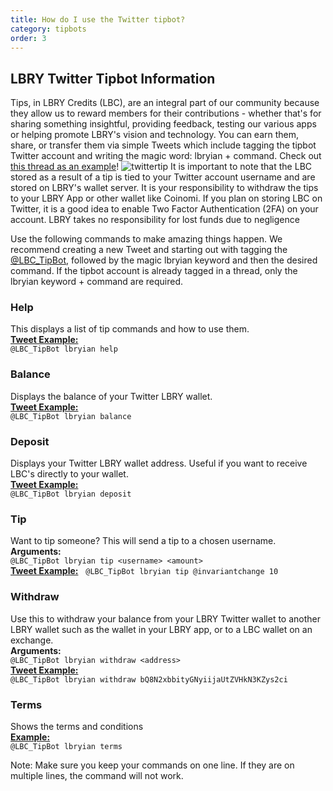 ```yaml
---
title: How do I use the Twitter tipbot?
category: tipbots
order: 3
---
```


## LBRY Twitter Tipbot Information

Tips, in LBRY Credits (LBC), are an integral part of our community because they allow us to reward members for their contributions - whether that's for sharing something insightful, providing feedback, testing our various apps or helping promote LBRY's vision and technology. You can earn them, share, or transfer them via simple Tweets which include tagging the tipbot Twitter account and writing the magic word: lbryian + command. Check out [this thread as an example](https://twitter.com/TomZarebczan/status/991901394218176512)! 
![twittertip](https://spee.ch/d/twitter-tips.png)
It is important to note that the LBC stored as a result of a tip is tied to your Twitter account username and are stored on LBRY's wallet server. It is your responsibility to withdraw the tips to your LBRY App or other wallet like Coinomi. If you plan on storing LBC on Twitter, it is a good idea to enable Two Factor Authentication (2FA) on your account. LBRY takes no responsibility for lost funds due to negligence 

Use the following commands to make amazing things happen. We recommend creating a new Tweet and starting out with tagging the [@LBC_TipBot](https://twitter.com/LBC_TipBot), followed by the magic lbryian keyword and then the desired command. If the tipbot account is already tagged in a thread, only the lbryian keyword + command are required.

### Help
This displays a list of tip commands and how to use them.  
[**Tweet Example:**](https://twitter.com/TomZarebczan/status/991901394218176512)  
`@LBC_TipBot lbryian help`

### Balance
Displays the balance of your Twitter LBRY wallet.   
[**Tweet Example:**](https://twitter.com/TomZarebczan/status/990997322820739073)   
`@LBC_TipBot lbryian balance`   

### Deposit
Displays your Twitter LBRY wallet address. Useful if you want to receive LBC's directly to your wallet.   
[**Tweet Example:**](https://twitter.com/jsigwart/status/989915385293029376)   
`@LBC_TipBot lbryian deposit`   

### Tip
Want to tip someone? This will send a tip to a chosen username.  
**Arguments:**  
`@LBC_TipBot lbryian tip <username> <amount>`  
[**Tweet Example:**](https://twitter.com/TomZarebczan/status/991692765036720129)   
`@LBC_TipBot lbryian tip @invariantchange 10` 

### Withdraw
Use this to withdraw your balance from your LBRY Twitter wallet to another LBRY wallet such as the wallet in your LBRY app, or to a LBC wallet on an exchange.   
**Arguments:**   
`@LBC_TipBot lbryian withdraw <address>`      
[**Tweet Example:**](https://twitter.com/TrendsPremium/status/991493692669267968)  
`@LBC_TipBot lbryian withdraw bQ8N2xbbityGNyiijaUtZVHkN3KZys2ci`

### Terms
Shows the terms and conditions  
[**Example:**](https://twitter.com/TomZarebczan/status/989748476811530240)   
`@LBC_TipBot lbryian terms`

Note: Make sure you keep your commands on one line. If they are on multiple lines, the command will not work.
